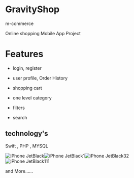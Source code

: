 # GravityShop
m-commerce

Online shopping Mobile App Project 


# Features

* login, register 

* user profile, Order History

*  shopping cart

* one level category

* filters

* search

## technology's

Swift , PHP , MYSQL

![iPhone JetBlack](https://user-images.githubusercontent.com/24524023/61611803-03b5b500-ac72-11e9-9eb7-58338f0c8df3.png)![iPhone JetBlack1](https://user-images.githubusercontent.com/24524023/61611852-2e077280-ac72-11e9-8f87-19a898a94358.png)![iPhone JetBlack32](https://user-images.githubusercontent.com/24524023/61611909-50998b80-ac72-11e9-84fe-8b2b807486b2.png)![iPhone JetBlack111](https://user-images.githubusercontent.com/24524023/61611938-6313c500-ac72-11e9-9548-b25e94d62ad8.png)


and More......

